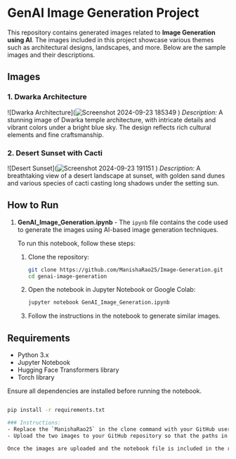 # GenAI Image Generation Project

This repository contains generated images related to **Image Generation using AI**. The images included in this project showcase various themes such as architectural designs, landscapes, and more. Below are the sample images and their descriptions.

## Images

### 1. Dwarka Architecture
![Dwarka Architecture](![Screenshot 2024-09-23 185349](https://github.com/user-attachments/assets/355f6187-68a1-4af9-87ef-9772f703c1dc)
)
*Description:* A stunning image of Dwarka temple architecture, with intricate details and vibrant colors under a bright blue sky. The design reflects rich cultural elements and fine craftsmanship.

### 2. Desert Sunset with Cacti
![Desert Sunset](![Screenshot 2024-09-23 191151](https://github.com/user-attachments/assets/423f17c2-7aa8-4390-a6dd-99105d7f1380)
)
*Description:* A breathtaking view of a desert landscape at sunset, with golden sand dunes and various species of cacti casting long shadows under the setting sun.

## How to Run

1. **GenAI_Image_Generation.ipynb** - The `ipynb` file contains the code used to generate the images using AI-based image generation techniques.

   To run this notebook, follow these steps:
   1. Clone the repository:  
      ```bash
      git clone https://github.com/ManishaRao25/Image-Generation.git
      cd genai-image-generation
      ```
   2. Open the notebook in Jupyter Notebook or Google Colab:
      ```bash
      jupyter notebook GenAI_Image_Generation.ipynb
      ```
   3. Follow the instructions in the notebook to generate similar images.

## Requirements

- Python 3.x
- Jupyter Notebook
- Hugging Face Transformers library
- Torch library

Ensure all dependencies are installed before running the notebook.

```bash

pip install -r requirements.txt

### Instructions:
- Replace the `ManishaRao25` in the clone command with your GitHub username.
- Upload the two images to your GitHub repository so that the paths in the markdown can correctly display the images.

Once the images are uploaded and the notebook file is included in the repo, this `README.md` will ensure everything is documented and the images display correctly.
